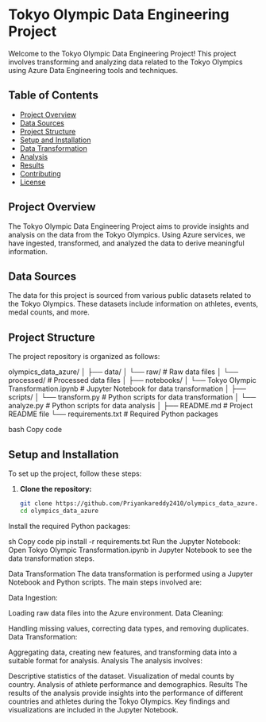 # Tokyo Olympic Data Engineering Project

Welcome to the Tokyo Olympic Data Engineering Project! This project involves transforming and analyzing data related to the Tokyo Olympics using Azure Data Engineering tools and techniques.

## Table of Contents

- [Project Overview](#project-overview)
- [Data Sources](#data-sources)
- [Project Structure](#project-structure)
- [Setup and Installation](#setup-and-installation)
- [Data Transformation](#data-transformation)
- [Analysis](#analysis)
- [Results](#results)
- [Contributing](#contributing)
- [License](#license)

## Project Overview

The Tokyo Olympic Data Engineering Project aims to provide insights and analysis on the data from the Tokyo Olympics. Using Azure services, we have ingested, transformed, and analyzed the data to derive meaningful information.

## Data Sources

The data for this project is sourced from various public datasets related to the Tokyo Olympics. These datasets include information on athletes, events, medal counts, and more.

## Project Structure

The project repository is organized as follows:

olympics_data_azure/
│
├── data/
│ └── raw/ # Raw data files
│ └── processed/ # Processed data files
│
├── notebooks/
│ └── Tokyo Olympic Transformation.ipynb # Jupyter Notebook for data transformation
│
├── scripts/
│ └── transform.py # Python scripts for data transformation
│ └── analyze.py # Python scripts for data analysis
│
├── README.md # Project README file
└── requirements.txt # Required Python packages

bash
Copy code

## Setup and Installation

To set up the project, follow these steps:

1. **Clone the repository:**
   ```sh
   git clone https://github.com/Priyankareddy2410/olympics_data_azure.git
   cd olympics_data_azure
Install the required Python packages:

sh
Copy code
pip install -r requirements.txt
Run the Jupyter Notebook:
Open Tokyo Olympic Transformation.ipynb in Jupyter Notebook to see the data transformation steps.

Data Transformation
The data transformation is performed using a Jupyter Notebook and Python scripts. The main steps involved are:

Data Ingestion:

Loading raw data files into the Azure environment.
Data Cleaning:

Handling missing values, correcting data types, and removing duplicates.
Data Transformation:

Aggregating data, creating new features, and transforming data into a suitable format for analysis.
Analysis
The analysis involves:

Descriptive statistics of the dataset.
Visualization of medal counts by country.
Analysis of athlete performance and demographics.
Results
The results of the analysis provide insights into the performance of different countries and athletes during the Tokyo Olympics. Key findings and visualizations are included in the Jupyter Notebook.

